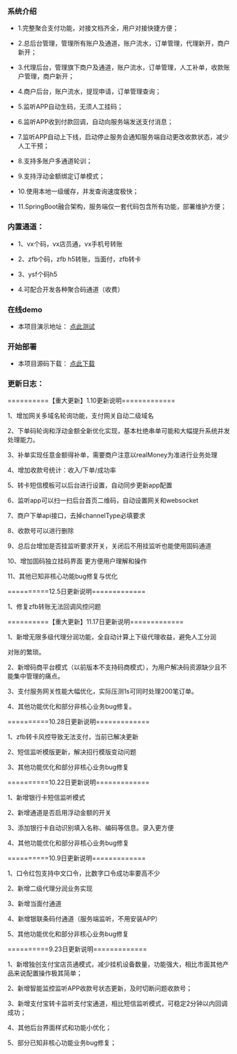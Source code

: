 ### 系统介绍  

- 1.完整聚合支付功能，对接文档齐全，用户对接快捷方便；

- 2.总后台管理，管理所有账户及通道，账户流水，订单管理，代理新开，商户新开；

- 3.代理后台，管理旗下商户及通道，账户流水，订单管理，人工补单，收款账户管理，商户新开；

- 4.商户后台，账户流水，提现申请，订单管理查询；

- 5.监听APP自动生码，无须人工挂码；

- 6.监听APP收到付款回调，自动向服务端发送支付消息；

- 7.监听APP自动上下线，启动停止服务会通知服务端自动更改收款状态，减少人工干预；

- 8.支持多账户多通道轮训；

- 9.支持浮动金额绑定订单模式；

- 10.使用本地一级缓存，并发查询速度极快；

- 11.SpringBoot融合架构，服务端仅一套代码包含所有功能，部署维护方便；



### 内置通道：

- 1、vx个码，vx店员通，vx手机号转账

- 2、zfb个码，zfb h5转账，当面付，zfb转卡

- 3、ysf个码h5

- 4.可配合开发各种聚合码通道（收费）

### 在线demo
- 本项目演示地址： [点此测试](https://dispay.goodqp.com/)

### 开始部署
- 本项目源码下载： [点此下载](https://dispay.goodqp.com/)

### 更新日志：
==========【重大更新】1.10更新说明=============

1、增加网关多域名轮询功能，支付网关自动二级域名

2、下单码轮询和浮动金额全新优化实现，基本杜绝串单可能和大幅提升系统并发处理能力。

3、补单实现任意金额得补单，需要商户注意以realMoney为准进行业务处理

4、增加收款号统计：收入/下单/成功率

5、转卡短信模板可以后台进行设置，自动同步更新app配置

6、监听app可以扫一扫后台首页二维码，自动设置网关和websocket

7、商户下单api接口，去掉channelType必填要求

8、收款号可以进行删除

9、总后台增加是否挂监听要求开关，关闭后不用挂监听也能使用固码通道

10、增加固码独立挂码界面 更方便用户理解和操作

11、其他已知非核心功能bug修复与优化



==========12.5日更新说明=============

1、修复zfb转账无法回调风控问题



==========【重大更新】11.17日更新说明=============

1、新增无限多级代理分润功能，全自动计算上下级代理收益，避免人工分润

对账的繁琐。

2、新增码商平台模式（以前版本不支持码商模式），为用户解决码资源缺少且不能集中管理的痛点。

3、支付服务网关性能大幅优化，实际压测1s可同时处理200笔订单。

4、其他功能优化和部分非核心业务bug修复。



==========10.28日更新说明=============

1、zfb转卡风控导致无法支付，当前已解决更新

2、短信监听模版更新，解决招行模版变动问题

3、其他功能优化和部分非核心业务bug修复

==========10.22日更新说明=============

1、新增银行卡短信监听模式

2、新增通道是否启用浮动金额的开关

3、添加银行卡自动识别填入名称、编码等信息。录入更方便

4、其他功能优化和部分非核心业务bug修复



==========10.9日更新说明=============

1、口令红包支持中文口令，比数字口令成功率要高不少

2、新增二级代理分润业务实现

3、新增当面付通道

4、新增银联条码付通道（服务端监听，不用安装APP）

5、其他功能优化和部分非核心业务bug修复

==========9.23日更新说明=============

1、新增独创支付宝店员通模式，减少挂机设备数量，功能强大，相比市面其他产品来说配置操作极其简单；

2、新增智能监控监听APP收款号状态更新，及时切断问题收款号；

3、新增支付宝转卡监听支付宝通道，相比短信监听模式，可稳定2分钟以内回调成功；

4、其他后台界面样式和功能小优化；

5、部分已知非核心功能业务bug修复；
